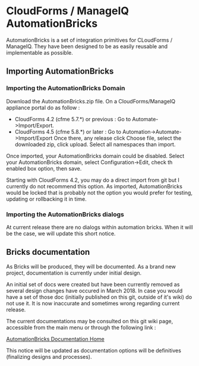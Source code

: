# CloudForms / ManageIQ AutomationBricks

AutomationBricks is a set of integration primitives for CLoudForms / ManageIQ.
They have been designed to be as easily reusable and implementable as possible.

## Importing AutomationBricks

### Importing the AutomationBricks Domain
Download the AutomationBricks.zip file.
On a CloudForms/ManageIQ appliance portal do as follow :
 * CloudForms 4.2 (cfme 5.7.\*) or previous : Go to Automate->Import/Export. 
 * CloudForms 4.5 (cfme 5.8.\*) or later : Go to Automation->Automate->Import/Export
Once there, any release click Choose file, select the downloaded zip, click upload.
Select all namespaces than import.

Once imported, your AutomationBricks domain could be disabled. Select your AutomationBricks domain, select Configuration->Edit, check th enabled box option, then save.

Starting with CloudForms 4.2, you may do a direct import from git but I currently do not recommend this option.
As imported, AutomationBricks would be locked that is probably not the option you would prefer for testing, updating or rollbacking it in time.

### Importing the AutomationBricks dialogs
At current release there are no dialogs within automation bricks. When it will be the case, we will update this short notice.

## Bricks documentation
As Bricks will be produced, they will be documented.
As a brand new project, documentation is currently under initial design.

An initial set of docs were created but have been currently removed as several design changes have occured in March 2018. In case you would have a set of those doc (initially published on this git, outside of it's wiki) do not use it. It is now inaccurate and sometimes wrong regarding current release.

The current documentations may be consulted on this git wiki page, accessible from the main menu or through the following link :

[AutomationBricks Documentation Home](https://github.com/bjgillet/CloudForms-Automation-Bricks/wiki/Home)

This notice will be updated as documentation options will be definitives (finalizing designs and processes).

